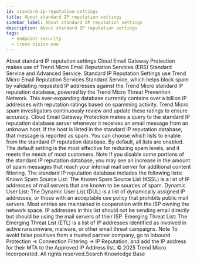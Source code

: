 ```yaml
---
id: standard-ip-reputation-settings
title: About standard IP reputation settings
sidebar_label: About standard IP reputation settings
description: About standard IP reputation settings
tags:
  - endpoint-security
  - trend-vision-one
---
```


 About standard IP reputation settings Cloud Email Gateway Protection makes use of Trend Micro Email Reputation Services (ERS) Standard Service and Advanced Service. Standard IP Reputation Settings use Trend Micro Email Reputation Services Standard Service, which helps block spam by validating requested IP addresses against the Trend Micro standard IP reputation database, powered by the Trend Micro Threat Prevention Network. This ever-expanding database currently contains over a billion IP addresses with reputation ratings based on spamming activity. Trend Micro spam investigators continuously review and update these ratings to ensure accuracy. Cloud Email Gateway Protection makes a query to the standard IP reputation database server whenever it receives an email message from an unknown host. If the host is listed in the standard IP reputation database, that message is reported as spam. You can choose which lists to enable from the standard IP reputation database. By default, all lists are enabled. The default setting is the most effective for reducing spam levels, and it meets the needs of most customers. Note If you disable some portions of the standard IP reputation database, you may see an increase in the amount of spam messages that reach your internal mail server for additional content filtering. The standard IP reputation database includes the following lists: Known Spam Source List: The Known Spam Source List (KSSL) is a list of IP addresses of mail servers that are known to be sources of spam. Dynamic User List: The Dynamic User List (DUL) is a list of dynamically assigned IP addresses, or those with an acceptable use policy that prohibits public mail servers. Most entries are maintained in cooperation with the ISP owning the network space. IP addresses in this list should not be sending email directly but should be using the mail servers of their ISP. Emerging Threat List: The Emerging Threat List (ETL) is a list of IP addresses identified as involved in active ransomware, malware, or other email threat campaigns. Note To avoid false positives from a trusted partner company, go to Inbound Protection → Connection Filtering → IP Reputation, and add the IP address for their MTA to the Approved IP Address list. © 2025 Trend Micro Incorporated. All rights reserved.Search Knowledge Base